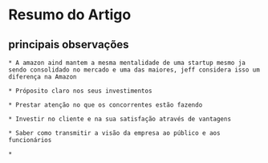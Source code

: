 # Resumo do Artigo

## principais observações

    * A amazon aind mantem a mesma mentalidade de uma startup mesmo ja sendo consolidado no mercado e uma das maiores, jeff considera isso um diferença na Amazon

    * Próposito claro nos seus investimentos

    * Prestar atenção no que os concorrentes estão fazendo

    * Investir no cliente e na sua satisfação através de vantagens

    * Saber como transmitir a visão da empresa ao público e aos funcionários

    *

